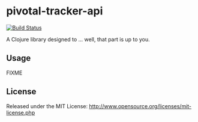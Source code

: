 # pivotal-tracker-api
[![Build Status](https://travis-ci.org/edgibbs/pivotal-tracker-api.svg?branch=master)](https://travis-ci.org/edgibbs/pivotal-tracker-api)

A Clojure library designed to ... well, that part is up to you.

## Usage

FIXME

## License

Released under the MIT License:
<http://www.opensource.org/licenses/mit-license.php>
